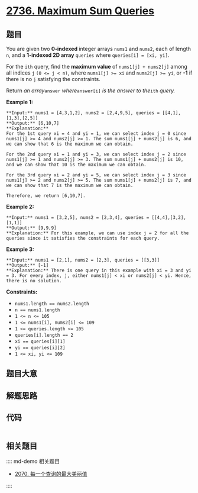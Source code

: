 # [2736. Maximum Sum Queries](https://leetcode.com/problems/maximum-sum-queries)

## 题目

You are given two **0-indexed** integer arrays `nums1` and `nums2`, each of
length `n`, and a **1-indexed 2D array** `queries` where `queries[i] = [xi,
yi]`.

For the `ith` query, find the **maximum value** of `nums1[j] + nums2[j]` among
all indices `j` `(0 <= j < n)`, where `nums1[j] >= xi` and `nums2[j] >= yi`,
or **-1** if there is no `j` satisfying the constraints.

Return _an array_`answer` _where_`answer[i]` _is the answer to the_`ith`
_query._



**Example 1:**

    
    
    **Input:** nums1 = [4,3,1,2], nums2 = [2,4,9,5], queries = [[4,1],[1,3],[2,5]]
    **Output:** [6,10,7]
    **Explanation:** 
    For the 1st query xi = 4 and yi = 1, we can select index j = 0 since nums1[j] >= 4 and nums2[j] >= 1. The sum nums1[j] + nums2[j] is 6, and we can show that 6 is the maximum we can obtain.
    
    For the 2nd query xi = 1 and yi = 3, we can select index j = 2 since nums1[j] >= 1 and nums2[j] >= 3. The sum nums1[j] + nums2[j] is 10, and we can show that 10 is the maximum we can obtain. 
    
    For the 3rd query xi = 2 and yi = 5, we can select index j = 3 since nums1[j] >= 2 and nums2[j] >= 5. The sum nums1[j] + nums2[j] is 7, and we can show that 7 is the maximum we can obtain.
    
    Therefore, we return [6,10,7].
    

**Example 2:**

    
    
    **Input:** nums1 = [3,2,5], nums2 = [2,3,4], queries = [[4,4],[3,2],[1,1]]
    **Output:** [9,9,9]
    **Explanation:** For this example, we can use index j = 2 for all the queries since it satisfies the constraints for each query.
    

**Example 3:**

    
    
    **Input:** nums1 = [2,1], nums2 = [2,3], queries = [[3,3]]
    **Output:** [-1]
    **Explanation:** There is one query in this example with xi = 3 and yi = 3. For every index, j, either nums1[j] < xi or nums2[j] < yi. Hence, there is no solution. 
    



**Constraints:**

  * `nums1.length == nums2.length` 
  * `n == nums1.length `
  * `1 <= n <= 105`
  * `1 <= nums1[i], nums2[i] <= 109 `
  * `1 <= queries.length <= 105`
  * `queries[i].length == 2`
  * `xi == queries[i][1]`
  * `yi == queries[i][2]`
  * `1 <= xi, yi <= 109`


## 题目大意

## 解题思路

## 代码

```javascript

```

## 相关题目

:::: md-demo 相关题目
- [2070. 每一个查询的最大美丽值](https://leetcode.com/problems/most-beautiful-item-for-each-query)

::::
